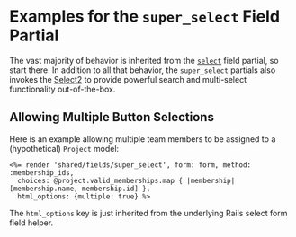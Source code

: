 # Examples for the `super_select` Field Partial

The vast majority of behavior is inherited from the [`select`](/docs/field-partials/select.md) field partial, so start there. In addition to all that behavior, the `super_select` partials also invokes the [Select2](https://select2.org) to provide powerful search and multi-select functionality out-of-the-box.

## Allowing Multiple Button Selections

Here is an example allowing multiple team members to be assigned to a (hypothetical) `Project` model:

<pre><code><%= render 'shared/fields/super_select', form: form, method: :membership_ids,
  choices: @project.valid_memberships.map { |membership| [membership.name, membership.id] },
  html_options: {multiple: true} %>
</code></pre>

The `html_options` key is just inherited from the underlying Rails select form field helper.
